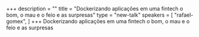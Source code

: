 +++
description = ""
title = "Dockerizando aplicações em uma fintech o bom, o mau e o feio e as surpresas"
type = "new-talk"
speakers = [
        "rafael-gomex",
]
+++
Dockerizando aplicações em uma fintech o bom, o mau e o feio e as surpresas